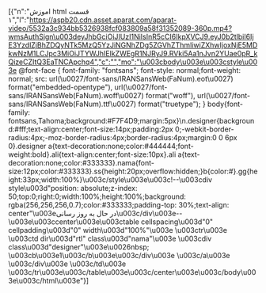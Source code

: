 [{"n":"اموزش html قسمت ۱","l":"https://aspb20.cdn.asset.aparat.com/aparat-video/5532a3c934bb5326938fcf083809a58f31352089-360p.mp4?wmsAuthSign\u003deyJhbGciOiJIUzI1NiIsInR5cCI6IkpXVCJ9.eyJ0b2tlbiI6IjE3YzdlZjBhZDQyNTk5MzQ5YzJiNGNhZDg5ZGVhZThmIiwiZXhwIjoxNjE5MDkwNzM1LCJpc3MiOiJTYWJhIElkZWEgR1NJRyJ9.RVki5Aa1nJvn2YUae0pR_kQizeCZItQ3EaTNCApchq4","c":"","mo":"\u003cbody\u003e\u003cstyle\u003e @font-face { font-family: \"fontsans\"; font-style: normal;font-weight: normal; src: url(\u0027/font-sans/IRANSansWeb(FaNum).eot\u0027) format(\"embedded-opentype\"), url(\u0027/font-sans/IRANSansWeb(FaNum).woff\u0027) format(\"woff\"), url(\u0027/font-sans/IRANSansWeb(FaNum).ttf\u0027) format(\"truetype\"); } body{font-family: fontsans,Tahoma;background:#F7F4D9;margin:5px}\n.designer{background:#fff;text-align:center;font-size:14px;padding:2px 0;-webkit-border-radius:4px;-moz-border-radius:4px;border-radius:4px;margin:0 0 6px 0}.designer a{text-decoration:none;color:#444444;font-weight:bold}.ali{text-align:center;font-size:10px}.ali a{text-decoration:none;color:#333333}.nama{font-size:12px;color:#333333}.ss{height:20px;overflow:hidden;}b{color:#}.gg{height:33px;width:100%}\u003c/style\u003e\u003c!--\u003cdiv style\u003d\"position: absolute;z-index: 50;top:0;right:0;width:100%;height:100%;background: rgba(256,256,256,0.7);color:#333333;padding-top: 30%;text-align: center\"\u003eدر حال به روز رسانی\u003c/div\u003e--\u003e\u003ccenter\u003e\u003ctable cellspacing\u003d\"0\" cellpadding\u003d\"0\" width\u003d\"100%\"\u003e \u003ctr\u003e \u003ctd dir\u003d\"rtl\" class\u003d\"nama\"\u003e \u003cdiv class\u003d\"designer\"\u003e\u0026nbsp; \u003cb\u003e1\u003c/b\u003e\u003c/div\u003e \u003c/a\u003e \u003c/div\u003e \u003c/td\u003e \u003c/tr\u003e\u003c/table\u003e\u003c/center\u003e\u003c/body\u003e\u003c/html\u003e"}]

